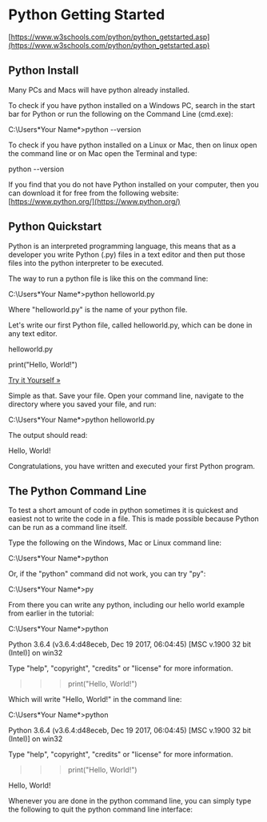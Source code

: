 # Python Getting Started

[https://www.w3schools.com/python/python_getstarted.asp](https://www.w3schools.com/python/python_getstarted.asp)

## Python Install

Many PCs and Macs will have python already installed.

To check if you have python installed on a Windows PC, search in the start bar for Python or run the following on the Command Line (cmd.exe):

C:\Users\*Your Name*>python --version

To check if you have python installed on a Linux or Mac, then on linux open the command line or on Mac open the Terminal and type:

python --version

If you find that you do not have Python installed on your computer, then you can download it for free from the following website: [https://www.python.org/](https://www.python.org/)

## Python Quickstart

Python is an interpreted programming language, this means that as a developer you write Python (.py) files in a text editor and then put those files into the python interpreter to be executed.

The way to run a python file is like this on the command line:

C:\Users\*Your Name*>python helloworld.py

Where "helloworld.py" is the name of your python file.

Let's write our first Python file, called helloworld.py, which can be done in any text editor.

helloworld.py

print("Hello, World!")

[Try it Yourself »](https://www.w3schools.com/python/trypython.asp?filename=demo_helloworld)

Simple as that. Save your file. Open your command line, navigate to the directory where you saved your file, and run:

C:\Users\*Your Name*>python helloworld.py

The output should read:

Hello, World!

Congratulations, you have written and executed your first Python program.

## The Python Command Line

To test a short amount of code in python sometimes it is quickest and easiest not to write the code in a file. This is made possible because Python can be run as a command line itself.

Type the following on the Windows, Mac or Linux command line:

C:\Users\*Your Name*>python

Or, if the "python" command did not work, you can try "py":

C:\Users\*Your Name*>py

From there you can write any python, including our hello world example from earlier in the tutorial:

C:\Users\*Your Name*>python

Python 3.6.4 (v3.6.4:d48eceb, Dec 19 2017, 06:04:45) [MSC v.1900 32 bit (Intel)] on win32

Type "help", "copyright", "credits" or "license" for more information.

>>> print("Hello, World!")

Which will write "Hello, World!" in the command line:

C:\Users\*Your Name*>python

Python 3.6.4 (v3.6.4:d48eceb, Dec 19 2017, 06:04:45) [MSC v.1900 32 bit (Intel)] on win32

Type "help", "copyright", "credits" or "license" for more information.

>>> print("Hello, World!")

Hello, World!

Whenever you are done in the python command line, you can simply type the following to quit the python command line interface: